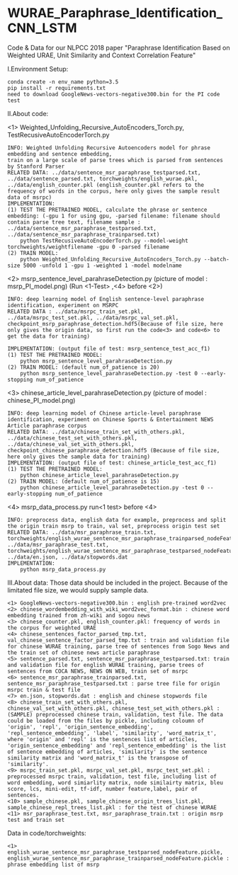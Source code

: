 # WURAE_Paraphrase_Identification_CNN_LSTM

Code & Data for our NLPCC 2018 paper "Paraphrase Identification Based on Weighted URAE, Unit Similarity and Context Correlation Feature"

I.Environment Setup:

	conda create -n env_name python=3.5
	pip install -r requirements.txt
	need to download GoogleNews-vectors-negative300.bin for the PI code test

II.About code:

   <1> Weighted_Unfolding_Recursive_AutoEncoders_Torch.py, TestRecusiveAutoEncoderTorch.py
		
    INFO: Weighted Unfolding Recursive Autoencoders model for phrase embedding and sentence embedding,
	train on a large scale of parse trees which is parsed from sentences by Stanford Parser
    RELATED DATA: ../data/sentence_msr_paraphrase_testparsed.txt, ../data/sentence_parsed.txt, torchweights/english_wurae.pkl, ../data/english_counter.pkl (english_counter.pkl refers to the frequency of words in the corpus, here only gives the sample result data of msrpc)
    IMPLEMENTATION: 
	(1) TEST THE PRETRAINED MODEL, calculate the phrase or sentence embedding: (-gpu 1 for using gpu, -parsed filename: filename should contain parse tree text, filename sample : ../data/sentence_msr_paraphrase_testparsed.txt, ../data/sentence_msr_paraphrase_trainparsed.txt)
		python TestRecusiveAutoEncoderTorch.py --model-weight torchweights/weightfilename -gpu 0 -parsed filename
	(2) TRAIN MODEL: 
		python Weighted_Unfolding_Recursive_AutoEncoders_Torch.py --batch-size 5000 -unfold 1 -gpu 1 -weighted 1 -model modelname
   
   <2> msrp_sentence_level_parahraseDetection.py (picture of model : msrp_PI_model.png) (Run <1-Test> ,<4> before <2>)
  
	INFO: deep learning model of English sentence-level paraphrase identification, experiment on MSRPC
	RELATED DATA : ../data/msrpc_train_set.pkl, ../data/msrpc_test_set.pkl, ../data/msrpc_val_set.pkl, checkpoint_msrp_paraphrase_detection.hdf5(Because of file size, here only gives the origin data, so first run the code<3> and code<6> to get the data for training)
    
	IMPLEMENTATION: (output file of test: msrp_sentence_test_acc_f1)
	(1) TEST THE PRETRAINED MODEL:
		python msrp_sentence_level_parahraseDetection.py 
	(2) TRAIN MODEL: (default num_of_patience is 20)
		python msrp_sentence_level_parahraseDetection.py -test 0 --early-stopping num_of_patience
	
   <3> chinese_article_level_parahraseDetection.py (picture of model : chinese_PI_model.png)
		
    INFO: deep learning model of Chinese article-level paraphrase identification, experiment on Chinese Sports & Entertainment NEWS Article paraphrase corpus
    RELATED DATA: ../data/chinese_train_set_with_others.pkl, ../data/chinese_test_set_with_others.pkl, ../data/chinese_val_set_with_others.pkl, checkpoint_chinese_paraphrase_detection.hdf5 (Because of file size, here only gives the sample data for training)
    IMPLEMENTATION: (output file of test: chinese_article_test_acc_f1)
	(1) TEST THE PRETRAINED MODEL:
		python chinese_article_level_parahraseDetection.py
	(2) TRAIN MODEL: (default num_of_patience is 15)
		python chinese_article_level_parahraseDetection.py -test 0 --early-stopping num_of_patience

   <4> msrp_data_process.py run<1 test> before <4>
		
	INFO: preprocess data, english data for example, preprocess and split the origin train msrp to train, val set, preprocess origin test set
	RELATED DATA: ../data/msr_paraphrase_train.txt, torchweights/english_wurae_sentence_msr_paraphrase_trainparsed_nodeFeature.pickle, ../data/msr_paraphrase_test.txt, torchweights/english_wurae_sentence_msr_paraphrase_testparsed_nodeFeature.pickle, ../data/en.json, ../data/stopwords.dat
	IMPLEMENTATION: 
		python msrp_data_process.py

III.About data:
  Those data should be included in the project. Because of the limitated file size, we would supply sample data.
  
	<1> GoogleNews-vectors-negative300.bin : english pre-trained word2vec
	<2> chinese_wordembedding_with_wiki_word2vec_format.bin : chinese word embedding trained from zh-wiki and sogou news
	<3> chinese_counter.pkl, english_counter.pkl: frequency of words in the corpus for weighted URAE
	<4> chinese_sentences_factor_parsed_tmp.txt, val_chinese_sentence_factor_parsed_tmp.txt : train and validation file for chinese WURAE training, parse tree of sentences from Sogo News and the train set of chinese news article paraphrase 
	<5> sentence_parsed.txt, sentence_msr_paraphrase_testparsed.txt: train and validation file for english WURAE training, parse trees of sentences from COCA NEWS, NEWS ON WEB, train set of msrpc
	<6> sentence_msr_paraphrase_trainparsed.txt, sentence_msr_paraphrase_testparsed.txt : parse tree file for origin msrpc train & test file
	<7> en.json, stopwords.dat : english and chinese stopwords file
	<8> chinese_train_set_with_others.pkl, chinese_val_set_with_others.pkl, chinese_test_set_with_others.pkl :(SAMPLE) preprocessed chinese train, validation, test file. The data could be loaded from the files by pickle, including coloumn of 'origin', 'repl', 'origin_sentence_embedding', 'repl_sentence_embedding', 'label', 'similarity', 'word_matrix_t', where 'origin' and 'repl' is the sentences list of articles, 'origin_sentence_embedding' and 'repl_sentence_embedding' is the list of sentence embedding of articles, 'similarity' is the sentence similarity matrix and 'word_matrix_t' is the transpose of 'similarity'.
	<9> msrpc_train_set.pkl, msrpc_val_set.pkl, msrpc_test_set.pkl : preprocessed msrpc train, validation, test file, including list of word embedding, word simiarlity matrix, node similairty matrix, bleu score, lcs, mini-edit, tf-idf, number feature,label, pair of sentences.
	<10> sample_chinese.pkl, sample_chinese_origin_trees_list.pkl, sample_chinese_repl_trees_list.pkl : for the test of chinese WURAE
	<11> msr_paraphrase_test.txt, msr_paraphrase_train.txt : origin msrp test and train set
	
   Data in code/torchweights:

	<1> english_wurae_sentence_msr_paraphrase_testparsed_nodeFeature.pickle, english_wurae_sentence_msr_paraphrase_trainparsed_nodeFeature.pickle :  phrase embedding list of msrp

